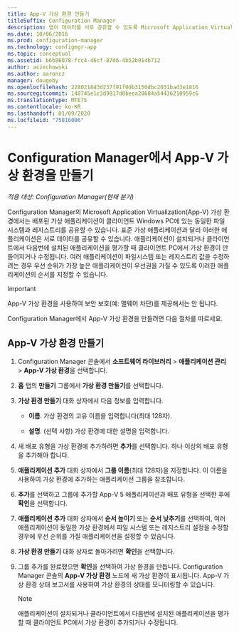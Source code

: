 ```yaml
---
title: App-V 가상 환경 만들기
titleSuffix: Configuration Manager
description: 앱이 데이터를 서로 공유할 수 있도록 Microsoft Application Virtualization을 사용하여 가상 환경을 만듭니다.
ms.date: 10/06/2016
ms.prod: configuration-manager
ms.technology: configmgr-app
ms.topic: conceptual
ms.assetid: b6b86078-fcc4-46cf-87d6-4b52b914b712
author: aczechowski
ms.author: aaroncz
manager: dougeby
ms.openlocfilehash: 2280218d3d237f91f0db3150dbc2031bad3e1816
ms.sourcegitcommit: 148745e1c3d9817d8beea20684a54436210959c6
ms.translationtype: MTE75
ms.contentlocale: ko-KR
ms.lasthandoff: 01/09/2020
ms.locfileid: "75816006"
---
```

# <a name="create-app-v-virtual-environments-in-configuration-manager"></a>Configuration Manager에서 App-V 가상 환경을 만들기

*적용 대상: Configuration Manager(현재 분기)*

Configuration Manager의 Microsoft Application Virtualization(App-V) 가상 환경에서는 배포된 가상 애플리케이션이 클라이언트 Windows PC에 있는 동일한 파일 시스템과 레지스트리를 공유할 수 있습니다. 표준 가상 애플리케이션과 달리 이러한 애플리케이션은 서로 데이터를 공유할 수 있습니다. 애플리케이션이 설치되거나 클라이언트에서 다음번에 설치된 애플리케이션을 평가할 때 클라이언트 PC에서 가상 환경이 만들어지거나 수정됩니다. 여러 애플리케이션이 파일시스템 또는 레지스트리 값을 수정하려는 경우 우선 순위가 가장 높은 애플리케이션이 우선권을 가질 수 있도록 이러한 애플리케이션의 순서를 지정할 수 있습니다.  

> [!IMPORTANT]  
>  App-V 가상 환경을 사용하여 보안 보호(예: 맬웨어 차단)를 제공해서는 안 됩니다.  

 Configuration Manager에서 App-V 가상 환경을 만들려면 다음 절차를 따르세요.  

## <a name="create-an-app-v-virtual-environment"></a>App-V 가상 환경 만들기  

1.  Configuration Manager 콘솔에서 **소프트웨어 라이브러리** > **애플리케이션 관리** > **App-V 가상 환경**을 선택합니다.  

3.  **홈** 탭의 **만들기** 그룹에서 **가상 환경 만들기**를 선택합니다.  

4.  **가상 환경 만들기** 대화 상자에서 다음 정보를 입력합니다.  

    -   **이름**.  가상 환경의 고유 이름을 입력합니다(최대 128자).  

    -   **설명**. (선택 사항) 가상 환경에 대한 설명을 입력합니다.  

5.  새 배포 유형을 가상 환경에 추가하려면 **추가**를 선택합니다. 하나 이상의 배포 유형을 추가해야 합니다.  

6.  **애플리케이션 추가** 대화 상자에서 **그룹 이름**(최대 128자)을 지정합니다. 이 이름을 사용하여 가상 환경에 추가하는 애플리케이션 그룹을 참조합니다.  

7.  **추가**를 선택하고 그룹에 추가할 App-V 5 애플리케이션과 배포 유형을 선택한 후에 **확인**을 선택합니다.  

8.  **애플리케이션 추가** 대화 상자에서 **순서 높이기** 또는 **순서 낮추기**를 선택하여, 여러 애플리케이션이 동일한 가상 환경에서 파일 시스템 또는 레지스트리 설정을 수정할 경우에 우선 순위를 가질 애플리케이션을 설정할 수 있습니다.  

9. **가상 환경 만들기** 대화 상자로 돌아가려면 **확인**을 선택합니다.  

10. 그룹 추가를 완료했으면 **확인**을 선택하여 가상 환경을 만듭니다. Configuration Manager 콘솔의 **App-V 가상 환경** 노드에 새 가상 환경이 표시됩니다. App-V 가상 환경 상태 보고서를 사용하여 가상 환경의 상태를 모니터링할 수 있습니다.  

    > [!NOTE]  
    >  애플리케이션이 설치되거나 클라이언트에서 다음번에 설치된 애플리케이션을 평가할 때 클라이언트 PC에서 가상 환경이 추가되거나 수정됩니다.  
